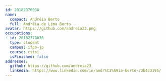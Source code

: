 ```yaml
---
id: 20182370030
name:
  compact: Andréia Berto
  full: Andréia de Lima Berto
avatar: https://github.com/andreia23.png
occupations:
- id: 20182370030
  type: student
  campus: ifpb-jp
  course: cstsi
  isFinished: false
addresses:
  github: https://github.com/andreia23
  linkedin: https://www.linkedin.com/in/andr%C3%A9ia-berto-73b423195/
---
```

